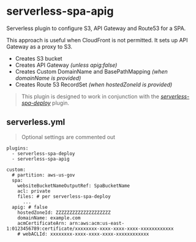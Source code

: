 # serverless-spa-apig

Serverless plugin to configure S3, API Gateway and Route53 for a SPA.

This approach is useful when CloudFront is not permitted. It sets up API Gateway as a proxy to S3.

* Creates S3 bucket
* Creates API Gateway _(unless apig:false)_
* Creates Custom DomainName and BasePathMapping _(when domainName is provided)_
* Creates Route 53 RecordSet _(when hostedZoneId is provided)_

> This plugin is designed to work in conjunction with the [_serverless-spa-deploy_](https://github.com/DanteInc/serverless-spa-deploy) plugin.

## serverless.yml

> Optional settings are commented out

```
plugins:
  - serverless-spa-deploy
  - serverless-spa-apig

custom:
  # partition: aws-us-gov
  spa:
    websiteBucketNameOutputRef: SpaBucketName
    acl: private
    files: # per serverless-spa-deploy
      ...
  apig: # false
    hostedZoneId: ZZZZZZZZZZZZZZZZZZZZ
    domainName: example.com
    acmCertificateArn: arn:aws:acm:us-east-1:0123456789:certificate/xxxxxxxx-xxxx-xxxx-xxxx-xxxxxxxxxxxx
    # webACLId: xxxxxxxx-xxxx-xxxx-xxxx-xxxxxxxxxxxx
```
